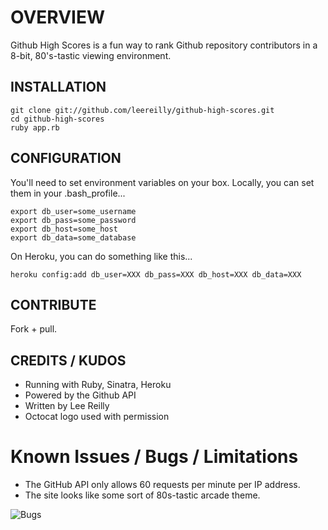 # OVERVIEW

Github High Scores is a fun way to rank Github repository contributors in a 8-bit, 80's-tastic viewing environment.

## INSTALLATION

    git clone git://github.com/leereilly/github-high-scores.git
    cd github-high-scores
    ruby app.rb

## CONFIGURATION

You'll need to set environment variables on your box. Locally, you can set them in your .bash_profile...

    export db_user=some_username
    export db_pass=some_password
    export db_host=some_host
    export db_data=some_database

On Heroku, you can do something like this...

    heroku config:add db_user=XXX db_pass=XXX db_host=XXX db_data=XXX

## CONTRIBUTE

Fork + pull.

## CREDITS / KUDOS
* Running with Ruby, Sinatra, Heroku
* Powered by the Github API
* Written by Lee Reilly
* Octocat logo used with permission

# Known Issues / Bugs / Limitations
* The GitHub API only allows 60 requests per minute per IP address.
* The site looks like some sort of 80s-tastic arcade theme.

![Bugs](http://i.imgur.com/K8vsw.gif "Bugs")
